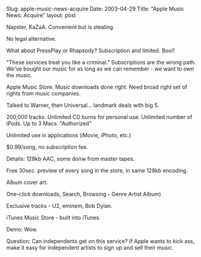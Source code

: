 Slug: apple-music-news-acquire
Date: 2003-04-29
Title: "Apple Music News: Acquire"
layout: post

Napster, KaZaA. Convenient but is stealing.

No legal alternative.

What about PressPlay or Rhapsody? Subscription and limited. Boo!!

&quot;These services treat you like a criminal.&quot; Subscriptions are the wrong path. We&#39;ve bought our music for as long as we can remember - we want to own the music.

Apple Music Store. Music downloads done right. Need broad right set of rights from music companies.

Talked to Warner, then Universal... landmark deals with big 5.

200,000 tracks. Unlimited CD burns for personal use. Unlimited number of iPods. Up to 3 Macs. &quot;Authorized&quot;

Unlimited use in applications (iMovie, iPhoto, etc.)

$0.99/song, no subscription fee.

Details: 128kb AAC, some donw from master tapes.

Free 30sec. preview of every song in the store, in same 128kb encoding.

Album cover art.

One-click downloads, Search, Browsing - Genre Artist Album)

Exclusive tracks - U2, eminem, Bob Dylan.

iTunes Music Store - built into iTunes.

Demo: Wow.

Question: Can independents get on this service? If Apple wants to kick ass, make it easy for independent artists to sign up and sell their music.
